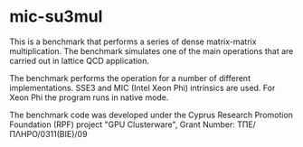 mic-su3mul
==========

This is a benchmark that performs a series of dense matrix-matrix multiplication. The benchmark simulates one of the main operations that are carried out in lattice QCD application.

The benchmark performs the operation for a number of different implementations. SSE3 and MIC (Intel Xeon Phi) intrinsics are used. For Xeon Phi the program runs in native mode.

The benchmark code was developed under the Cyprus Research Promotion Foundation (RPF) project "GPU Clusterware", Grant Number: ΤΠΕ/ΠΛΗΡΟ/0311(ΒΙΕ)/09
